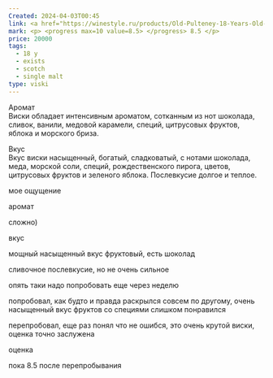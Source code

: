 ```yaml
---
Created: 2024-04-03T00:45
link: <a href="https://winestyle.ru/products/Old-Pulteney-18-Years-Old-gift-box.html"> winestyle </a>
mark: <p> <progress max=10 value=8.5> </progress> 8.5 </p>
price: 20000
tags:
  - 18 y
  - exists
  - scotch
  - single malt
type: viski
---
```

  

Аромат  
Виски обладает интенсивным ароматом, сотканным из нот шоколада, сливок, ванили, медовой карамели, специй, цитрусовых фруктов, яблока и морского бриза.  

  

Вкус  
Вкус виски насыщенный, богатый, сладковатый, с нотами шоколада, меда, морской соли, специй, рождественского пирога, цветов, цитрусовых фруктов и зеленого яблока. Послевкусие долгое и теплое.  

  

  

мое ощущение

аромат

сложно)

вкус

мощный насыщенный вкус фруктовый, есть шоколад

сливочное послевкусие, но не очень сильное

  

опять таки надо попробовать еще через неделю

  

попробовал, как будто и правда раскрылся совсем по другому, очень насыщенный вкус фруктов со специями слишком понравился

  

перепробовал, еще раз понял что не ошибся, это очень крутой виски, оценка точно заслужена

  

оценка

пока 8.5 после перепробывания